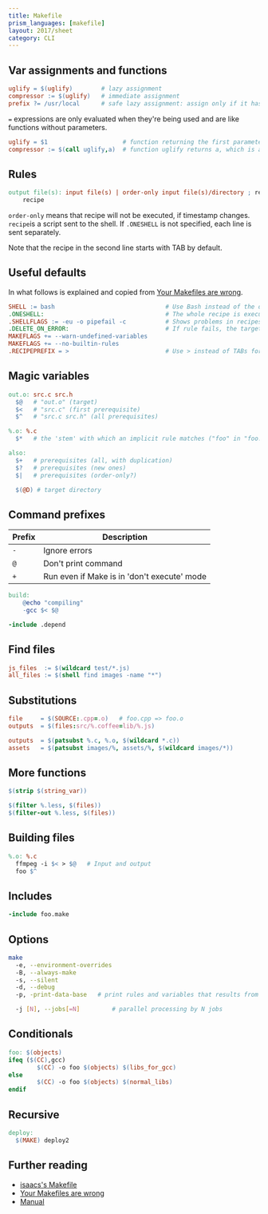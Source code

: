 ```yaml
---
title: Makefile
prism_languages: [makefile]
layout: 2017/sheet
category: CLI
---
```


## Var assignments and functions

```makefile
uglify = $(uglify)        # lazy assignment
compressor := $(uglify)   # immediate assignment
prefix ?= /usr/local      # safe lazy assignment: assign only if it hasn't been defined before.
```

`=` expressions are only evaluated when they're being used and are like functions without parameters.
```makefile
uglify = $1                     # function returning the first parameter $1
compressor := $(call uglify,a)  # function uglify returns a, which is assigned immediately to compressor
```

## Rules


```makefile
output file(s): input file(s) | order-only input file(s)/directory ; recipe
	recipe
```

`order-only` means that recipe will not be executed, if timestamp changes.
`recipe`is a script sent to the shell. If `.ONESHELL` is not specified, each line is sent separately.

Note that the recipe in the second line starts with TAB by default.

## Useful defaults

In what follows is explained and copied from [Your Makefiles are wrong](https://tech.davis-hansson.com/p/make/).
```Makefile
SHELL := bash                               # Use Bash instead of the default console
.ONESHELL:                                  # The whole recipe is executed by Bash
.SHELLFLAGS := -eu -o pipefail -c           # Shows problems in recipes
.DELETE_ON_ERROR:                           # If rule fails, the targets will be deleted.
MAKEFLAGS += --warn-undefined-variables
MAKEFLAGS += --no-builtin-rules
.RECIPEPREFIX = >                           # Use > instead of TABs for recipes. Only supported in modern GNU Make
```

## Magic variables

```makefile
out.o: src.c src.h
  $@   # "out.o" (target)
  $<   # "src.c" (first prerequisite)
  $^   # "src.c src.h" (all prerequisites)

%.o: %.c
  $*   # the 'stem' with which an implicit rule matches ("foo" in "foo.c")

also:
  $+   # prerequisites (all, with duplication)
  $?   # prerequisites (new ones)
  $|   # prerequisites (order-only?)

  $(@D) # target directory
```

## Command prefixes

| Prefix | Description |
| ------ | ----------- |
| `-` | Ignore errors |
| `@` | Don't print command |
| `+` | Run even if Make is in 'don't execute' mode |

```makefile
build:
    @echo "compiling"
    -gcc $< $@

-include .depend
```

## Find files

```makefile
js_files  := $(wildcard test/*.js)
all_files := $(shell find images -name "*")
```

## Substitutions

```makefile
file     = $(SOURCE:.cpp=.o)   # foo.cpp => foo.o
outputs  = $(files:src/%.coffee=lib/%.js)

outputs  = $(patsubst %.c, %.o, $(wildcard *.c))
assets   = $(patsubst images/%, assets/%, $(wildcard images/*))
```

## More functions

```makefile
$(strip $(string_var))

$(filter %.less, $(files))
$(filter-out %.less, $(files))
```

## Building files

```makefile
%.o: %.c
  ffmpeg -i $< > $@   # Input and output
  foo $^
```

## Includes

```makefile
-include foo.make
```

## Options

```sh
make
  -e, --environment-overrides
  -B, --always-make
  -s, --silent
  -d, --debug
  -p, -print-data-base   # print rules and variables that results from reading the makefile

  -j [N], --jobs[=N]         # parallel processing by N jobs
```

## Conditionals

```makefile
foo: $(objects)
ifeq ($(CC),gcc)
        $(CC) -o foo $(objects) $(libs_for_gcc)
else
        $(CC) -o foo $(objects) $(normal_libs)
endif
```

## Recursive

```makefile
deploy:
  $(MAKE) deploy2
```

## Further reading

 * [isaacs's Makefile](https://gist.github.com/isaacs/62a2d1825d04437c6f08)
 * [Your Makefiles are wrong](https://tech.davis-hansson.com/p/make/)
 * [Manual](https://www.gnu.org/software/make/manual/html_node/index.html)


